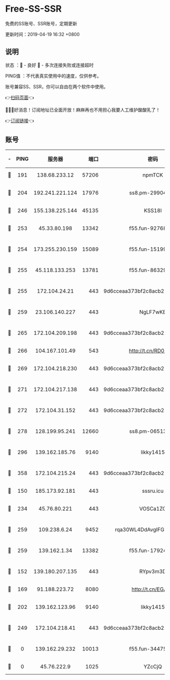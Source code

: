 # Free-SS-SSR

免费的SS账号、SSR账号，定期更新

更新时间：2019-04-19 16:32 +0800

## 说明

状态     ：🙂 - 良好 🙁 - 多次连接失败或连接超时

PING值   ：不代表真实使用中的速度，仅供参考。

账号兼容SS、SSR，你可以自由在两个软件中使用。

👉[扫码页面](https://liesauer.github.io/Free-SS-SSR/)👈

🎉🎉🎉好消息！订阅地址已全面开放！麻麻再也不用担心我要人工维护酸酸乳了！

👉[订阅链接](https://www.liesauer.net/yogurt/subscribe?ACCESS_TOKEN=DAYxR3mMaZAsaqUb)👈

## 账号

|-|PING|服务器|端口|密码|加密方式|区域|
|:----:|:----:|:-----:|-----:|:----:|:----:|:----:|
|🙂|191|138.68.233.12|57206|npmTCK|rc4-md5|US|
|🙂|204|192.241.221.124|17976|ss8.pm-29904463|aes-256-cfb|US|
|🙂|246|155.138.225.144|45135|KSS18l|rc4-md5|US|
|🙂|253|45.33.80.198|13342|f55.fun-92768260|aes-256-cfb|US|
|🙂|254|173.255.230.159|15089|f55.fun-15199879|aes-256-cfb|US|
|🙂|255|45.118.133.253|13781|f55.fun-86329122|aes-256-cfb|SG|
|🙂|255|172.104.24.21|443|9d6cceaa373bf2c8acb22e60b6a58be6|aes-256-cfb|US|
|🙂|259|23.106.140.227|443|NgLF7wKB|aes-256-cfb|US|
|🙂|265|172.104.209.198|443|9d6cceaa373bf2c8acb22e60b6a58be6|aes-256-cfb|US|
|🙂|266|104.167.101.49|543|http://t.cn/RD0D7sx|rc4-md5|CA|
|🙂|269|172.104.218.230|443|9d6cceaa373bf2c8acb22e60b6a58be6|aes-256-cfb|US|
|🙂|271|172.104.217.138|443|9d6cceaa373bf2c8acb22e60b6a58be6|aes-256-cfb|US|
|🙂|272|172.104.31.152|443|9d6cceaa373bf2c8acb22e60b6a58be6|aes-256-cfb|US|
|🙂|278|128.199.95.241|12660|ss8.pm-06513340|aes-256-cfb|SG|
|🙂|296|139.162.185.76|9140|likky1415|aes-256-cfb|DE|
|🙂|358|172.104.215.24|443|9d6cceaa373bf2c8acb22e60b6a58be6|aes-256-cfb|US|
|🙂|150|185.173.92.181|443|sssru.icu|rc4-md5|RU|
|🙂|234|45.76.80.221|443|VOSCa1ZG|aes-256-cfb|DE|
|🙂|259|109.238.6.24|9452|rqa30WL4DdAvgIFG6Fs3znzTa|aes-256-cfb|FR|
|🙂|259|139.162.1.34|13382|f55.fun-17924853|aes-256-cfb|SG|
|🙁|152|139.180.207.135|443|RYpv3m3D|aes-256-cfb|JP|
|🙁|169|91.188.223.72|8080|http://t.cn/EGJIyrl|rc4-md5|RU|
|🙁|202|139.162.123.96|9140|likky1415|aes-256-cfb|JP|
|🙁|249|172.104.218.41|443|9d6cceaa373bf2c8acb22e60b6a58be6|aes-256-cfb|US|
|🙁|0|139.162.29.232|10013|f55.fun-34475192|aes-256-cfb|SG|
|🙁|0|45.76.222.9|1025|YZcCjQ|rc4-md5|JP|
